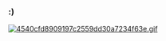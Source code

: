 ### :)


[![4540cfd8909197c2559dd30a7234f63e.gif](https://i.postimg.cc/25hjKck3/4540cfd8909197c2559dd30a7234f63e.gif)](https://postimg.cc/wtxdtksd)
